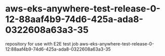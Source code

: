 # aws-eks-anywhere-test-release-0-12-88aaf4b9-74d6-425a-ada8-0322608a63a3-35
repository for use with E2E test job aws-eks-anywhere-test-release-0-12:88aaf4b9-74d6-425a-ada8-0322608a63a3-35
